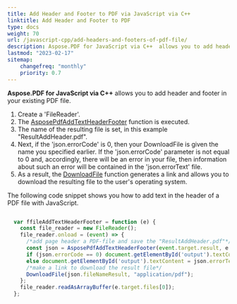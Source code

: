 ```yaml
---
title: Add Header and Footer to PDF via JavaScript via C++ 
linktitle: Add Header and Footer to PDF
type: docs
weight: 70
url: /javascript-cpp/add-headers-and-footers-of-pdf-file/
description: Aspose.PDF for JavaScript via C++  allows you to add headers and footers to your PDF file using AsposePdfAddTextHeaderFooter.
lastmod: "2023-02-17"
sitemap:
    changefreq: "monthly"
    priority: 0.7
---
```


**Aspose.PDF for JavaScript via C++** allows you to add header and footer in your existing PDF file. 

1. Create a 'FileReader'.
1. The [AsposePdfAddTextHeaderFooter](https://reference.aspose.com/pdf/javascript-cpp/core/asposepdfaddtextheaderfooter/) function is executed.
1. The name of the resulting file is set, in this example "ResultAddHeader.pdf".
1. Next, if the 'json.errorCode' is 0, then your DownloadFile is given the name you specified earlier. If the 'json.errorCode' parameter is not equal to 0 and, accordingly, there will be an error in your file, then information about such an error will be contained in the 'json.errorText' file.
1. As a result, the [DownloadFile](https://reference.aspose.com/pdf/javascript-cpp/misc/downloadfile/) function generates a link and allows you to download the resulting file to the user's operating system.

The following code snippet shows you how to add text in the header of a PDF file with JavaScript.

```js

  var ffileAddTextHeaderFooter = function (e) {
    const file_reader = new FileReader();
    file_reader.onload = (event) => {
      /*add page header a PDF-file and save the "ResultAddHeader.pdf"*/
      const json = AsposePdfAddTextHeaderFooter(event.target.result, e.target.files[0].name, "Aspose.PDF for JavaScript via C++", "", "ResultAddHeader.pdf");
      if (json.errorCode == 0) document.getElementById('output').textContent = json.fileNameResult;
      else document.getElementById('output').textContent = json.errorText;
      /*make a link to download the result file*/
      DownloadFile(json.fileNameResult, "application/pdf");
    };
    file_reader.readAsArrayBuffer(e.target.files[0]);
  };
```